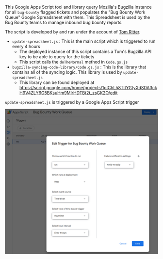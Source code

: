 This Google Apps Script tool and library query Mozilla's Bugzilla instance for all `bug-bounty` flagged tickets
and populates the "Bug Bounty Work Queue" Google Spreadsheet with them. This Spreadsheet is used by the Bug Bounty teams
to manage inbound bug bounty reports.

The script is developed by and run under the account of [Tom Ritter](https://people.mozilla.org/p/p--emlnj87qdyrowmx16535e).

* `update-spreadsheet.js` : This is the main script which is triggered to run every 4 hours
  * The deployed instance of this script contains a Tom's Bugzilla API key to be able to query for the tickets
  * This script calls the `doTheNormal` method in `Code.gs.js`
* `bugzilla-syncing-code-library/Code.gs.js` : This is the library that contains all of the syncing logic. This library is used by `update-spreadsheet.js`
  * This library can be found deployed at https://script.google.com/home/projects/1oIChL58TltYGtyXdSDA3ckH9V4ZLY6G5BKsuHm9MlrHDTBt2t_zsGK2O/edit

`update-spreadsheet.js` is triggered by a Google Apps Script trigger

![Google Apps Script Trigger Screenshot](google-apps-scripts-trigger.png)
